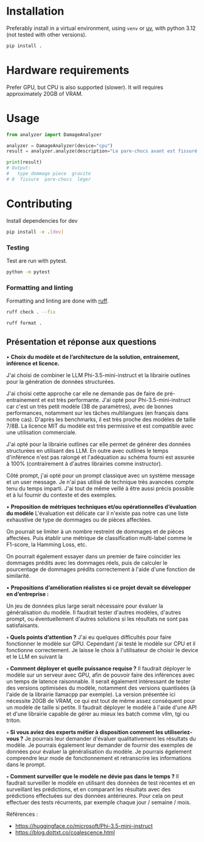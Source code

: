 # Installation

Preferably install in a virtual environment, using `venv` or [uv](https://docs.astral.sh/uv/), with python 3.12 (not tested with other versions).

```bash
pip install . 
```

# Hardware requirements

Prefer GPU, but CPU is also supported (slower). It will requires approximately 20GB of VRAM.

# Usage 

```python
from analyzer import DamageAnalyzer

analyzer = DamageAnalyzer(device="cpu")
result = analyzer.analyze(description="Le pare-chocs avant est fissuré en plusieurs endroits avec un enfoncement sur le côté droit. La calandre est légèrement déformée mais reste fixée. Aucun dommage apparent sur les phares.", sinistre_id="123")

print(result)
# Output:
#   type_dommage piece  gravite
# 0  fissure  pare-chocs  léger

```

# Contributing

Install dependencies for dev

```bash
pip install -e .[dev]
```

###  Testing

Test are run with pytest.

```bash
python -m pytest
```

###  Formatting and linting

Formatting and linting are done with [ruff](https://github.com/astral-sh/ruff).

```bash
ruff check . --fix
```

```bash
ruff format .
```


## Présentation et réponse aux questions

• **Choix du modèle et de l’architecture de la solution, entrainement, inférence et licence.**

J'ai choisi de combiner le LLM Phi-3.5-mini-instruct et la librairie outlines pour la génération de données structurées.

J'ai choisi cette approche car elle ne demande pas de faire de pré-entrainement et est très performante.
J'ai opté pour Phi-3.5-mini-instruct car c'est un très petit modèle (3B de paramètres), avec de bonnes performances, notamment sur les tâches multilangues (en français dans notre cas). D'après les benchmarks, il est très proche des modèles de taille 7/8B.
La licence MIT du modèle est très permissive et est compatible avec une utilisation commerciale.

J'ai opté pour la librairie outlines car elle permet de générer des données structurées en utilisant des LLM. En outre avec outlines le temps d'inférence n'est pas ralongé et l'adéquation au schéma fourni est assurée à 100% (contrairement à d'autres librairies comme instructor).

Côté prompt, j'ai opté pour un prompt classique avec un système message et un user message.
Je n'ai pas utilisé de technique très avancées compte tenu du temps imparti. J'ai tout de même veillé à être aussi précis possible et à lui fournir du contexte et des exemples.

• **Proposition de métriques techniques et/ou opérationnelles d’évaluation du modèle**
L'évaluation est délicate car il n'existe pas notre cas une liste exhaustive de type de dommages ou de pièces affectées.

On pourrait se limiter à un nombre restreint de dommages et de pièces affectées. Puis établir une métrique de classification multi-label comme le F1-score, la Hamming Loss, etc.


On pourrait également essayer dans un premier de faire coincider les dommages prédits avec les dommages réels, puis de calculer le pourcentage de dommages prédits correctement à l'aide d'une fonction de similarité.

• **Propositions d’amélioration réalistes si ce projet devait se développer en d’entreprise :**

Un jeu de données plus large serait nécessaire pour évaluer la généralisation du modèle.
Il faudrait tester d'autres modèles, d'autres prompt, ou éventuellement d'autres solutions si les résultats ne sont pas satisfaisants. 

**◦ Quels points d’attention ?**
J'ai eu quelques difficultés pour faire fonctionner le modèle sur GPU. Cependant j'ai testé le modèle sur CPU et il fonctionne correctement. Je laisse le choix à l'utilisateur de choisir le device et le LLM en suivant la 

**◦ Comment déployer et quelle puissance requise ?**
Il faudrait déployer le modèle sur un serveur avec GPU, afin de pouvoir faire des inférences avec un temps de latence raisonnable. Il serait également intéressant de tester des versions optimisées du modèle, notamment des versions quantisées (à l'aide de la librairie llamacpp par exemple). La version présentée ici nécessite 20GB de VRAM, ce qui est tout de même assez conséquent pour un modèle de taille si petite.
Il faudrait déployer le modèle à l'aide d'une API et d'une librairie capable de gérer au mieux les batch comme vllm, tgi ou triton.

**◦ Si vous aviez des experts métier à disposition comment les utiliseriez-vous ?**
Je pourrais leur demander d'évaluer qualitativement les résultats du modèle. Je pourrais également leur demander de fournir des exemples de données pour évaluer la généralisation du modèle.
Je pourrais égelement comprendre leur mode de fonctionnement et retranscrire les informations dans le prompt.

**◦ Comment surveiller que le modèle ne dévie pas dans le temps ?**
Il faudrait surveiller le modèle en utilisant des données de test récentes et en surveillant les prédictions, et en comparant les résultats avec des prédictions effectuées sur des données antérieures.
Pour cela on peut effectuer des tests récurrents, par exemple chaque jour / semaine / mois.


Références :
- https://huggingface.co/microsoft/Phi-3.5-mini-instruct
- https://blog.dottxt.co/coalescence.html